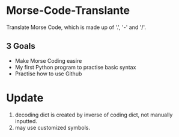 # Morse-Code-Translante
Translate Morse Code, which is made up of '.', '-' and '/'.

## 3 Goals
* Make Morse Coding easire
* My first Python program to practise basic syntax
* Practise how to use Github

# Update
1. decoding dict is created by inverse of coding dict, not manually inputted.
2. may use customized symbols.
